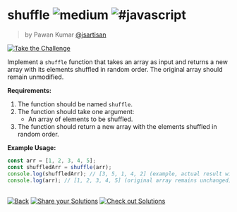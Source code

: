 <!--info-header-start--><h1>shuffle <img src="https://img.shields.io/badge/-medium-d9901a" alt="medium"/> <img src="https://img.shields.io/badge/-%23javascript-999" alt="#javascript"/></h1><blockquote><p>by Pawan Kumar <a href="https://github.com/jsartisan" target="_blank">@jsartisan</a></p></blockquote><p><a href="https://frontend-challenges.com/challenges/158-shuffle" target="_blank"><img src="https://img.shields.io/badge/-Take%20the%20Challenge-0d99ff?logo=javascript&logoColor=white" alt="Take the Challenge"/></a> </p><!--info-header-end-->

Implement a `shuffle` function that takes an array as input and returns a new array with its elements shuffled in random order. The original array should remain unmodified.

**Requirements:**

1. The function should be named `shuffle`.
2. The function should take one argument:
   - An array of elements to be shuffled.
3. The function should return a new array with the elements shuffled in random order.

**Example Usage:**

```js
const arr = [1, 2, 3, 4, 5];
const shuffledArr = shuffle(arr);
console.log(shuffledArr); // [3, 5, 1, 4, 2] (example, actual result will vary)
console.log(arr); // [1, 2, 3, 4, 5] (original array remains unchanged)
```

<!--info-footer-start--><br><a href="../../README.md" target="_blank"><img src="https://img.shields.io/badge/-Back-grey" alt="Back"/></a> <a href="https://github.com/jsartisan/frontend-challenges/issues/new?template=answer.md&labels=answer,158,undefined&title=158%20-%20shuffle%20-%20undefined&body=" target="_blank"><img src="https://img.shields.io/badge/-Share%20your%20Solutions-teal" alt="Share your Solutions"/></a> <a href="https://github.com/jsartisan/frontend-challenges/issues?q=label%3A158+label%3Aanswer+sort%3Areactions-%2B1-desc" target="_blank"><img src="https://img.shields.io/badge/-Check%20out%20Solutions-de5a77?logo=awesome-lists&logoColor=white" alt="Check out Solutions"/></a> <!--info-footer-end-->
